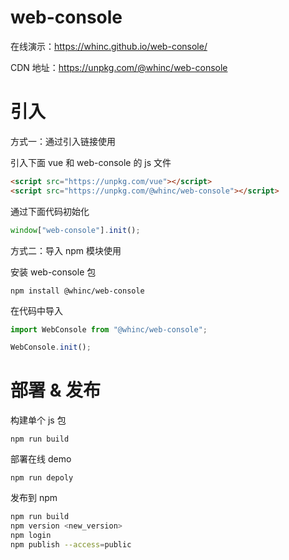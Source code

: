 # web-console

在线演示：<https://whinc.github.io/web-console/>

CDN 地址：<https://unpkg.com/@whinc/web-console>

# 引入

方式一：通过引入链接使用

引入下面 vue 和 web-console 的 js 文件

```html
<script src="https://unpkg.com/vue"></script>
<script src="https://unpkg.com/@whinc/web-console"></script>
```

通过下面代码初始化

```js
window["web-console"].init();
```

方式二：导入 npm 模块使用

安装 web-console 包

```
npm install @whinc/web-console
```

在代码中导入

```js
import WebConsole from "@whinc/web-console";

WebConsole.init();
```

# 部署 & 发布

构建单个 js 包

```
npm run build
```

部署在线 demo

```
npm run depoly
```

发布到 npm

```bash
npm run build
npm version <new_version>
npm login
npm publish --access=public
```
